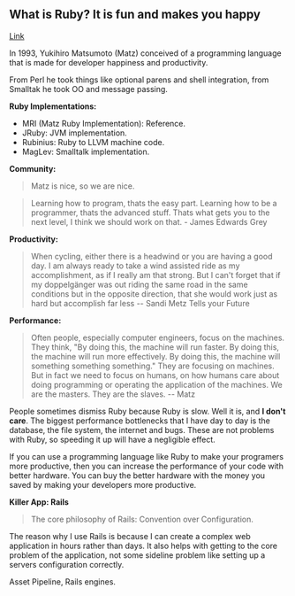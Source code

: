 ## What is Ruby? It is fun and makes you happy
[Link](http://maori.geek.nz/post/what_is_ruby_it_is_fun_and_makes_you_happy)

In 1993, Yukihiro Matsumoto (Matz) conceived of a programming language that is made for developer happiness and productivity.

From Perl he took things like optional parens and shell integration, from Smalltak he took OO and message passing.

__Ruby Implementations:__

- MRI (Matz Ruby Implementation): Reference.
- JRuby: JVM implementation.
- Rubinius: Ruby to LLVM machine code.
- MagLev: Smalltalk implementation.

__Community:__ 

> Matz is nice, so we are nice.

> Learning how to program, thats the easy part. Learning how to be a programmer, thats the advanced stuff. Thats what gets you to the next level, I think we should work on that. - James Edwards Grey

__Productivity:__

> When cycling, either there is a headwind or you are having a good day. I am always ready to take a wind assisted ride as my accomplishment, as if I really am that strong. But I can't forget that if my doppelgänger was out riding the same road in the same conditions but in the opposite direction, that she would work just as hard but accomplish far less -- Sandi Metz Tells your Future

__Performance:__

> Often people, especially computer engineers, focus on the machines. They think, "By doing this, the machine will run faster. By doing this, the machine will run more effectively. By doing this, the machine will something something something." They are focusing on machines. But in fact we need to focus on humans, on how humans care about doing programming or operating the application of the machines. We are the masters. They are the slaves. -- Matz

People sometimes dismiss Ruby because Ruby is slow. Well it is, and __I don't care__. The biggest performance bottlenecks that I have day to day is the database, the file system, the internet and bugs. These are not problems with Ruby, so speeding it up will have a negligible effect.

If you can use a programming language like Ruby to make your programers more productive, then you can increase the performance of your code with better hardware. You can buy the better hardware with the money you saved by making your developers more productive.

__Killer App: Rails__

> The core philosophy of Rails: Convention over Configuration.

The reason why I use Rails is because I can create a complex web application in hours rather than days. It also helps with getting to the core problem of the application, not some sideline problem like setting up a servers configuration correctly.

Asset Pipeline, Rails engines.
